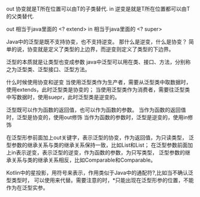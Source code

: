 out 协变就是T所在位置可以由T的子类替代.
in 逆变是就是T所在位置都可以由T的父类替代.

out 相当于java里面的 <? extend>
in 相当于java里面的 <? super>

Java中的泛型是既不支持协变，也不支持逆变。
那什么是逆变，什么是协变？
简单的说，协变就是定义了类型的上边界，而逆变则定义了类型的下边界。

泛型的本质就是让类型也变成参数
java中泛型可以用在类、接口、方法，分别称之为泛型类、泛型接口、泛型方法。

什么时候使用协变和逆变
当使用泛型类作为生产者，需要从泛型类中取数据时，使用extends，此时泛型类是协变的；
当使用泛型类作为消费者，需要往泛型类中写数据时，使用suepr，此时泛型类是逆变的。

泛型既可以作为函数的返回值，也可以作为函数的参数。
当作为函数的返回值时，泛型是协变的，使用out修饰
当作为函数的参数时，泛型是逆变的，使用in修饰

在泛型形参前面加上out关键字，表示泛型的协变，作为返回值，为只读类型，
泛型参数的继承关系与类的继承关系保持一致，比如List<Number>和List<Int>；
在泛型参数前面加上in表示逆变，表示泛型的逆变，作为函数的参数，为只写类型，
泛型参数的继承关系与类的继承关系相反，比如Comparable<Int>和Comparable<Any>。

Kotlin中的星投影，用符号来表示，作用类似于Java中的通配符?,比如当不确认泛型类型时，
可以使用来代替。需要注意的时，*只能出现在泛型形参的位置，不能作为在泛型实参。
